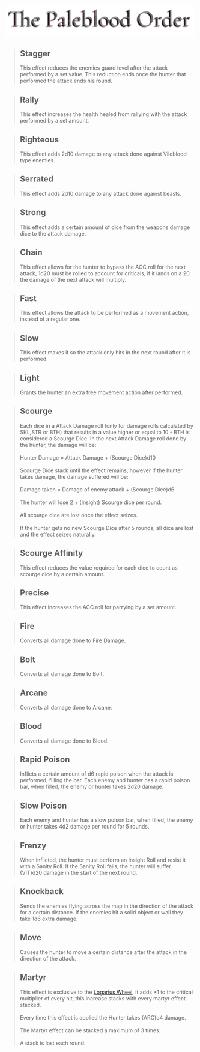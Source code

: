 <a id= "logo" href="https://fellipepombo.github.io/BloodandBeastsTTRPG/">
  <img src="assets/images/logo.png">
</a>


>## Stagger
>This effect reduces the enemies guard level after the attack performed by a set value. This reduction ends once the hunter that performed the attack ends his round.

>## Rally
>This effect increases the health healed from rallying with the attack performed by a set amount.

>## Righteous
>This effect adds 2d10 damage to any attack done against Vileblood type enemies.

>## Serrated
>This effect adds 2d10 damage to any attack done against beasts.

>## Strong
>This effect adds a certain amount of dice from the weapons damage dice to the attack damage.

>## Chain
>This effect allows for the hunter to bypass the ACC roll for the next attack, 1d20 must be rolled to account for criticals, if it lands on a 20 the damage of the next attack will multiply.

>## Fast
>This effect allows the attack to be performed as a movement action, instead of a regular one.

>## Slow
>This effect makes it so the attack only hits in the next round after it is performed.

>## Light
>Grants the hunter an extra free movement action after performed.

>## Scourge
>Each dice in a Attack Damage roll (only for damage rolls calculated by SKL,STR or BTH) that results in a value higher or equal to 10 - BTH is considered a Scourge Dice. In the next Attack Damage roll done by the hunter, the damage will be:<br><br>
Hunter Damage = Attack Damage + (Scourge Dice)d10 <br><br>
Scourge Dice stack until the effect remains, however if the hunter takes damage, the damage suffered will be: <br><br>
Damage taken = Damage of enemy attack + (Scourge Dice)d6 <br><br>
The hunter will lose 2 + (Insight) Scourge dice per round.<br><br>
All scourge dice are lost once the effect seizes. <br><br>
If the hunter gets no new Scourge Dice after 5 rounds, all dice are lost and the effect seizes naturally. 

>## Scourge Affinity
> This effect reduces the value required for each dice to count as scourge dice by a certain amount. 

>## Precise
>This effect increases the ACC roll for parrying by a set amount.

>## Fire
> Converts all damage done to Fire Damage.

>## Bolt
>Converts all damage done to Bolt.

>## Arcane
>Converts all damage done to Arcane.

>## Blood
>Converts all damage done to Blood.

>## Rapid Poison
>Inflicts a certain amount of d6 rapid poison when the attack is performed, filling the bar. Each enemy and hunter has a rapid poison bar, when filled, the enemy or hunter takes 2d20 damage.

>## Slow Poison
>Each enemy and hunter has a slow poison bar, when filled, the enemy or hunter takes 4d2 damage per round for 5 rounds.

>## Frenzy
> When inflicted, the hunter must perform an Insight Roll and resist it with a Sanity Roll. If the Sanity Roll fails, the hunter will suffer (VIT)d20 damage in the start of the next round.

>## Knockback
>Sends the enemies flying across the map in the direction of the attack for a certain distance. If the enemies hit a solid object or wall they take 1d6 extra damage.

>## Move
> Causes the hunter to move a certain distance after the attack in the direction of the attack.

>## Martyr
>This effect is exclusive to the [Logarius Wheel](weapons/wheel-hunter-weapons.md#logarius-wheel-logarius-wheel), it adds +1 to the critical multiplier of every hit, this increase stacks with every martyr effect stacked. <br><br>
Every time this effect is applied the Hunter takes (ARC)d4 damage.<br><br>
The Martyr effect can be stacked a maximum of 3 times. <br><br>
A stack is lost each round.
